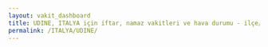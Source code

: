 ```yaml
---
layout: vakit_dashboard
title: UDINE, ITALYA için iftar, namaz vakitleri ve hava durumu - ilçe/eyalet seç
permalink: /ITALYA/UDINE/
---
```


<script type="text/javascript">
  var GLOBAL_COUNTRY = 'ITALYA';
  var GLOBAL_CITY = 'UDINE';
  var GLOBAL_STATE = '';
  var lat = 72;
  var lon = 21;
</script>
